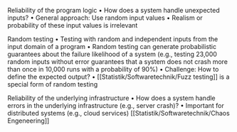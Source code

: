 Reliability of the program logic
• How does a system handle unexpected inputs?
• General approach: Use random input values
•  Realism or probability of these input values is
irrelevant

Random testing
• Testing with random and independent inputs from the input domain of a program
•  Random testing can generate probabilistic
guarantees about the failure likelihood of a system (e.g., testing 23,000 random inputs without error
guarantees that a system does not crash more than once in 10,000 runs with a probability of 90%)
•  Challenge: How to define the expected output?
•  [[Statistik/Softwaretechnik/Fuzz testing]] is a special form of random testing

Reliability of the underlying infrastructure
•  How does a system handle errors in the
underlying infrastructure (e.g., server
crash)?
•  Important for distributed systems (e.g.,
cloud services)
[[Statistik/Softwaretechnik/Chaos Engeneering]]
